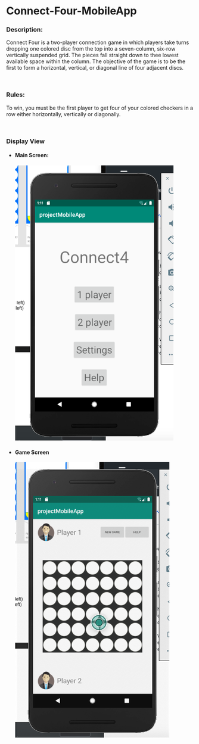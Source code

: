 # Connect-Four-MobileApp

<h3>Description:</h3>
<p>Connect Four is a two-player connection game in which players take turns dropping one colored disc from the top into a seven-column, six-row vertically suspended grid. The pieces fall straight down to thee lowest available space within the column. The objective of the game is to be the first to form a horizontal, vertical, or diagonal line of four adjacent discs.</p>
<br>
<h3>Rules:</h3>
<p>To win, you must be the first player to get four of your colored checkers in a row either horizontally, vertically or diagonally.</p>
<br>
<h3>Display View</h3>
<ul>
  <li>
<h4>Main Screen:</h4>
    <img src="img/mainScreen.png">
  </li>
  <li>
<h4>Game Screen</h4>
    <img src = "img/gameScreen.png">
  </li>
